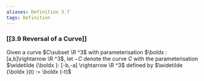 ```yaml
---
aliases: Definition 3.7
tags: Definition
---
```


### [[3.9 Reversal of a Curve]]

Given a curve $C\subset \R ^3$ with parameterisation $\boldx : [a,b]\rightarrow \R ^3$, let $-C$ denote the curve $C$ with the parameterisation $\widetilde {\boldx }: [-b,-a] \rightarrow \R ^3$ defined by $\widetilde {\boldx }(t) := \boldx (-t)$